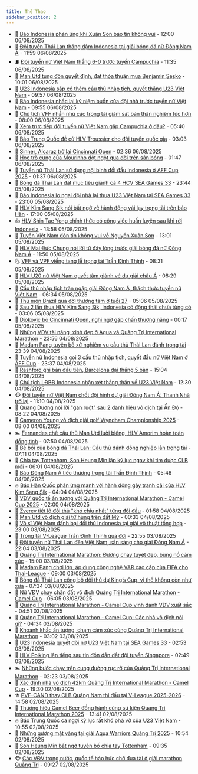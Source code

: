 ```yaml
---
title: Thể Thao
sidebar_position: 2
---
```


<!-- dantri-the-thao:START -->
- 🎡 [Báo Indonesia phản ứng khi Xuân Son báo tin không vui](https://dantri.com.vn/the-thao/bao-indonesia-phan-ung-khi-xuan-son-bao-tin-khong-vui-20250806184509195.htm) - 12:00 06/08/2025
- 💯 [Đội tuyển Thái Lan thắng đậm Indonesia tại giải bóng đá nữ Đông Nam Á](https://dantri.com.vn/the-thao/doi-tuyen-thai-lan-thang-dam-indonesia-tai-giai-bong-da-nu-dong-nam-a-20250806185301860.htm) - 11:59 06/08/2025
- ⛽️ [Đội tuyển nữ Việt Nam thắng 6-0 trước tuyển Campuchia](https://dantri.com.vn/the-thao/doi-tuyen-nu-viet-nam-thang-6-0-truoc-tuyen-campuchia-20250806183511065.htm) - 11:35 06/08/2025
- 💃 [Man Utd tung đòn quyết định, đạt thỏa thuận mua Benjamin Sesko](https://dantri.com.vn/the-thao/man-utd-tung-don-quyet-dinh-dat-thoa-thuan-mua-benjamin-sesko-20250806135743824.htm) - 10:01 06/08/2025
- 🌈 [U23 Indonesia sắp có thêm cầu thủ nhập tịch, quyết thắng U23 Việt Nam](https://dantri.com.vn/the-thao/u23-indonesia-sap-co-them-cau-thu-nhap-tich-quyet-thang-u23-viet-nam-20250806110507712.htm) - 09:57 06/08/2025
- 🦅 [Báo Indonesia nhắc lại kỷ niệm buồn của đội nhà trước tuyển nữ Việt Nam](https://dantri.com.vn/the-thao/bao-indonesia-nhac-lai-ky-niem-buon-cua-doi-nha-truoc-tuyen-nu-viet-nam-20250806145435913.htm) - 09:55 06/08/2025
- 🌝 [Chủ tịch VFF nhắn nhủ các trọng tài giám sát bản thân nghiêm túc hơn](https://dantri.com.vn/the-thao/chu-tich-vff-nhan-nhu-cac-trong-tai-giam-sat-ban-than-nghiem-tuc-hon-20250806171016100.htm) - 08:00 06/08/2025
- 🚀 [Xem trực tiếp đội tuyển nữ Việt Nam gặp Campuchia ở đâu?](https://dantri.com.vn/the-thao/xem-truc-tiep-doi-tuyen-nu-viet-nam-gap-campuchia-o-dau-20250806124013912.htm) - 05:40 06/08/2025
- 🎉 [Báo Trung Quốc đề cử HLV Troussier cho đội tuyển quốc gia](https://dantri.com.vn/the-thao/bao-trung-quoc-de-cu-hlv-troussier-cho-doi-tuyen-quoc-gia-20250806100309652.htm) - 03:03 06/08/2025
- 📝 [Sinner, Alcaraz trở lại Cincinnati Open](https://dantri.com.vn/the-thao/sinner-alcaraz-tro-lai-cincinnati-open-20250806093354084.htm) - 02:36 06/08/2025
- 🦄 [Học trò cưng của Mourinho đột ngột qua đời trên sân bóng](https://dantri.com.vn/the-thao/hoc-tro-cung-cua-mourinho-dot-ngot-qua-doi-tren-san-bong-20250806084658695.htm) - 01:47 06/08/2025
- 🎉 [Tuyển nữ Thái Lan sử dụng nội binh đối đầu Indonesia ở AFF Cup 2025](https://dantri.com.vn/the-thao/tuyen-nu-thai-lan-su-dung-noi-binh-doi-dau-indonesia-o-aff-cup-2025-20250806080215138.htm) - 01:37 06/08/2025
- 💼 [Bóng đá Thái Lan đặt mục tiêu giành cả 4 HCV SEA Games 33](https://dantri.com.vn/the-thao/bong-da-thai-lan-dat-muc-tieu-gianh-ca-4-hcv-sea-games-33-20250805231028828.htm) - 23:44 05/08/2025
- 🤡 [Báo Indonesia lo ngại đội nhà lại thua U23 Việt Nam tại SEA Games 33](https://dantri.com.vn/the-thao/bao-indonesia-lo-ngai-doi-nha-lai-thua-u23-viet-nam-tai-sea-games-33-20250805154946844.htm) - 23:00 05/08/2025
- 🦆 [HLV Kim Sang Sik nói bất ngờ về hành động vái lạy trọng tài trên báo Hàn](https://dantri.com.vn/the-thao/hlv-kim-sang-sik-noi-bat-ngo-ve-hanh-dong-vai-lay-trong-tai-tren-bao-han-20250805204044781.htm) - 17:00 05/08/2025
- 👍 [HLV Shin Tae Yong chính thức có công việc huấn luyện sau khi rời Indonesia](https://dantri.com.vn/the-thao/hlv-shin-tae-yong-chinh-thuc-co-cong-viec-huan-luyen-sau-khi-roi-indonesia-20250805205815535.htm) - 13:58 05/08/2025
- 💼 [Tuyển Việt Nam đón tin không vui về Nguyễn Xuân Son](https://dantri.com.vn/the-thao/tuyen-viet-nam-don-tin-khong-vui-ve-nguyen-xuan-son-20250805194238254.htm) - 13:01 05/08/2025
- 🦒 [HLV Mai Đức Chung nói lời từ đáy lòng trước giải bóng đá nữ Đông Nam Á](https://dantri.com.vn/the-thao/hlv-mai-duc-chung-noi-loi-tu-day-long-truoc-giai-bong-da-nu-dong-nam-a-20250805184404282.htm) - 11:50 05/08/2025
- 🌜 [VFF và VPF viếng tang lễ trọng tài Trần Đình Thịnh](https://dantri.com.vn/the-thao/vff-va-vpf-vieng-tang-le-trong-tai-tran-dinh-thinh-20250805152020802.htm) - 08:31 05/08/2025
- 🦆 [HLV U20 nữ Việt Nam quyết tâm giành vé dự giải châu Á](https://dantri.com.vn/the-thao/hlv-u20-nu-viet-nam-quyet-tam-gianh-ve-du-giai-chau-a-20250805152425861.htm) - 08:29 05/08/2025
- 💪 [Cầu thủ nhập tịch tràn ngập giải Đông Nam Á, thách thức tuyển nữ Việt Nam](https://dantri.com.vn/the-thao/cau-thu-nhap-tich-tran-ngap-giai-dong-nam-a-thach-thuc-tuyen-nu-viet-nam-20250805114641484.htm) - 06:34 05/08/2025
- 🧠 [Thủ môn Brazil qua đời thương tâm ở tuổi 27](https://dantri.com.vn/the-thao/thu-mon-brazil-qua-doi-thuong-tam-o-tuoi-27-20250805120419220.htm) - 05:06 05/08/2025
- 🦄 [Sau 2 lần thua HLV Kim Sang Sik, Indonesia có động thái chưa từng có](https://dantri.com.vn/the-thao/sau-2-lan-thua-hlv-kim-sang-sik-indonesia-co-dong-thai-chua-tung-co-20250805090601623.htm) - 03:06 05/08/2025
- 🥸 [Djokovic bỏ Cincinnati Open, nghi ngờ gặp chấn thương nặng](https://dantri.com.vn/the-thao/djokovic-bo-cincinnati-open-nghi-ngo-gap-chan-thuong-nang-20250805071519444.htm) - 00:17 05/08/2025
- 🤠 [Những VĐV tài năng, xinh đẹp ở Aqua và Quảng Trị International Marathon](https://dantri.com.vn/the-thao/nhung-vdv-tai-nang-xinh-dep-o-aqua-va-quang-tri-international-marathon-20250804144411541.htm) - 23:56 04/08/2025
- 👺 [Madam Pang tuyên bố xử nghiêm vụ cầu thủ Thái Lan đánh trọng tài](https://dantri.com.vn/the-thao/madam-pang-tuyen-bo-xu-nghiem-vu-cau-thu-thai-lan-danh-trong-tai-20250804225507004.htm) - 23:39 04/08/2025
- 📝 [Tuyển nữ Indonesia gọi 3 cầu thủ nhập tịch, quyết đấu nữ Việt Nam ở AFF Cup](https://dantri.com.vn/the-thao/tuyen-nu-indonesia-goi-3-cau-thu-nhap-tich-quyet-dau-nu-viet-nam-o-aff-cup-20250804231907845.htm) - 23:37 04/08/2025
- 🦆 [Rashford ghi bàn đầu tiên, Barcelona đại thắng 5 bàn](https://dantri.com.vn/the-thao/rashford-ghi-ban-dau-tien-barcelona-dai-thang-5-ban-20250804220357742.htm) - 15:04 04/08/2025
- 🥳 [Chủ tịch LĐBĐ Indonesia nhận xét thẳng thắn về U23 Việt Nam](https://dantri.com.vn/the-thao/chu-tich-ldbd-indonesia-nhan-xet-thang-than-ve-u23-viet-nam-20250804191430659.htm) - 12:30 04/08/2025
- 🐵 [Đội tuyển nữ Việt Nam chốt đội hình dự giải Đông Nam Á: Thanh Nhã trở lại](https://dantri.com.vn/the-thao/doi-tuyen-nu-viet-nam-chot-doi-hinh-du-giai-dong-nam-a-thanh-nha-tro-lai-20250804174434066.htm) - 11:10 04/08/2025
- 🤩 [Quang Dương nói lời &quot;gan ruột&quot; sau 2 danh hiệu vô địch tại Ấn Độ](https://dantri.com.vn/the-thao/quang-duong-noi-loi-gan-ruot-sau-2-danh-hieu-vo-dich-tai-an-do-20250804150643443.htm) - 08:22 04/08/2025
- 🤠 [Cameron Young vô địch giải golf Wyndham Championship 2025](https://dantri.com.vn/the-thao/cameron-young-vo-dich-giai-golf-wyndham-championship-2025-20250804142321188.htm) - 08:00 04/08/2025
- 🏊 [Fernandes chê cầu thủ Man Utd lười biếng, HLV Amorim hoàn toàn đồng tình](https://dantri.com.vn/the-thao/fernandes-che-cau-thu-man-utd-luoi-bieng-hlv-amorim-hoan-toan-dong-tinh-20250804144833443.htm) - 07:50 04/08/2025
- 🗽 [Bê bối của bóng đá Thái Lan: Cầu thủ đánh đồng nghiệp lẫn trọng tài](https://dantri.com.vn/the-thao/be-boi-cua-bong-da-thai-lan-cau-thu-danh-dong-nghiep-lan-trong-tai-20250804115401389.htm) - 07:11 04/08/2025
- 🚀 [Chia tay Tottenham, Son Heung Min lập kỷ lục ngay khi tìm được CLB mới](https://dantri.com.vn/the-thao/chia-tay-tottenham-son-heung-min-lap-ky-luc-ngay-khi-tim-duoc-clb-moi-20250804124407958.htm) - 06:01 04/08/2025
- 🎉 [Báo Đông Nam Á tiếc thương trọng tài Trần Đình Thịnh](https://dantri.com.vn/the-thao/bao-dong-nam-a-tiec-thuong-trong-tai-tran-dinh-thinh-20250804122611264.htm) - 05:46 04/08/2025
- 🔥 [Báo Hàn Quốc phản ứng mạnh với hành động gây tranh cãi của HLV Kim Sang Sik](https://dantri.com.vn/the-thao/bao-han-quoc-phan-ung-manh-voi-hanh-dong-gay-tranh-cai-cua-hlv-kim-sang-sik-20250804105527874.htm) - 04:04 04/08/2025
- 🎉 [VĐV quốc tế ấn tượng với Quảng Trị International Marathon - Camel Cup 2025](https://dantri.com.vn/the-thao/vdv-quoc-te-an-tuong-voi-quang-tri-international-marathon-camel-cup-2025-20250804052934800.htm) - 02:00 04/08/2025
- 🎡 [Zverev tiết lộ đối thủ &quot;khó chịu nhất&quot; từng đối đầu](https://dantri.com.vn/the-thao/zverev-tiet-lo-doi-thu-kho-chiu-nhat-tung-doi-dau-20250804085756227.htm) - 01:58 04/08/2025
- 🐻 [Man Utd vô địch giải tứ hùng trên đất Mỹ](https://dantri.com.vn/the-thao/man-utd-vo-dich-giai-tu-hung-tren-dat-my-20250804073221447.htm) - 00:33 04/08/2025
- 🌊 [Võ sĩ Việt Nam đánh bại đối thủ Indonesia tại giải võ thuật tổng hợp](https://dantri.com.vn/the-thao/vo-si-viet-nam-danh-bai-doi-thu-indonesia-tai-giai-vo-thuat-tong-hop-20250804004355367.htm) - 23:00 03/08/2025
- 💃 [Trọng tài  V-League Trần Đình Thịnh qua đời](https://dantri.com.vn/the-thao/trong-tai-v-league-tran-dinh-thinh-qua-doi-20250804064944540.htm) - 22:55 03/08/2025
- 🤔 [Đội tuyển nữ Thái Lan đến Việt Nam, sẵn sàng cho giải Đông Nam Á](https://dantri.com.vn/the-thao/doi-tuyen-nu-thai-lan-den-viet-nam-san-sang-cho-giai-dong-nam-a-20250803225600675.htm) - 22:04 03/08/2025
- 🤭 [Quảng Trị International Marathon: Đường chạy tuyệt đẹp, bùng nổ cảm xúc](https://dantri.com.vn/the-thao/quang-tri-international-marathon-duong-chay-tuyet-dep-bung-no-cam-xuc-20250803214847650.htm) - 15:00 03/08/2025
- 👹 [Madam Pang chơi lớn, áp dụng công nghệ VAR cao cấp của FIFA cho Thai-League](https://dantri.com.vn/the-thao/madam-pang-choi-lon-ap-dung-cong-nghe-var-cao-cap-cua-fifa-cho-thai-league-20250803112401924.htm) - 09:00 03/08/2025
- 🗽 [Bóng đá Thái Lan công bố đối thủ dự King’s Cup, vị thế không còn như xưa](https://dantri.com.vn/the-thao/bong-da-thai-lan-cong-bo-doi-thu-du-kings-cup-vi-the-khong-con-nhu-xua-20250803114549532.htm) - 07:34 03/08/2025
- 🥳 [Nữ VĐV chạy chân đất vô địch Quảng Trị International Marathon - Camel Cup](https://dantri.com.vn/the-thao/nu-vdv-chay-chan-dat-vo-dich-quang-tri-international-marathon-camel-cup-20250803113256554.htm) - 06:05 03/08/2025
- 💃 [Quảng Trị International Marathon - Camel Cup vinh danh VĐV xuất sắc](https://dantri.com.vn/the-thao/quang-tri-international-marathon-camel-cup-vinh-danh-vdv-xuat-sac-20250803114920754.htm) - 04:51 03/08/2025
- 🧰 [Quảng Trị International Marathon - Camel Cup: Các nhà vô địch nói gì?](https://dantri.com.vn/the-thao/quang-tri-international-marathon-camel-cup-cac-nha-vo-dich-noi-gi-20250803113240500.htm) - 04:34 03/08/2025
- 💪 [Khoảnh khắc ấn tượng, chạm cảm xúc cùng Quảng Trị International Marathon](https://dantri.com.vn/the-thao/khoanh-khac-an-tuong-cham-cam-xuc-cung-quang-tri-international-marathon-20250803094304678.htm) - 03:02 03/08/2025
- 🚀 [U23 Indonesia quyết đòi nợ U23 Việt Nam tại SEA Games 33](https://dantri.com.vn/the-thao/u23-indonesia-quyet-doi-no-u23-viet-nam-tai-sea-games-33-20250803094850994.htm) - 02:53 03/08/2025
- 🤠 [HLV Polking lên tiếng sau tin đồn dẫn dắt đội tuyển Singapore](https://dantri.com.vn/the-thao/hlv-polking-len-tieng-sau-tin-don-dan-dat-doi-tuyen-singapore-20250803094852011.htm) - 02:49 03/08/2025
- 🏊 [Những bước chạy trên cung đường rực rỡ của Quảng Trị International Marathon](https://dantri.com.vn/the-thao/nhung-buoc-chay-tren-cung-duong-ruc-ro-cua-quang-tri-international-marathon-20250803085623096.htm) - 02:23 03/08/2025
- 🦄 [Xác định nhà vô địch 42km Quảng Trị International Marathon - Camel Cup](https://dantri.com.vn/the-thao/xac-dinh-nha-vo-dich-42km-quang-tri-international-marathon-camel-cup-20250802215052195.htm) - 19:30 02/08/2025
- ⚗️ [PVF-CAND thay CLB Quảng Nam thi đấu tại V-League 2025-2026](https://dantri.com.vn/the-thao/pvf-cand-thay-clb-quang-nam-thi-dau-tai-v-league-2025-2026-20250802195223578.htm) - 14:58 02/08/2025
- 🥷 [Thương hiệu Camel Beer đồng hành cùng sự kiện Quang Tri International Marathon 2025](https://dantri.com.vn/the-thao/thuong-hieu-camel-beer-dong-hanh-cung-su-kien-quang-tri-international-marathon-2025-20250802204130917.htm) - 13:41 02/08/2025
- 🔥 [Báo Trung Quốc ca ngợi kỷ lục rất khó phá vỡ của U23 Việt Nam](https://dantri.com.vn/the-thao/bao-trung-quoc-ca-ngoi-ky-luc-rat-kho-pha-vo-cua-u23-viet-nam-20250802141253550.htm) - 10:55 02/08/2025
- 🦅 [Những gương mặt vàng tại giải Aqua Warriors Quảng Trị 2025](https://dantri.com.vn/the-thao/nhung-guong-mat-vang-tai-giai-aqua-warriors-quang-tri-2025-20250802172031149.htm) - 10:54 02/08/2025
- 🌝 [Son Heung Min bất ngờ tuyên bố chia tay Tottenham](https://dantri.com.vn/the-thao/son-heung-min-bat-ngo-tuyen-bo-chia-tay-tottenham-20250802143515141.htm) - 09:35 02/08/2025
- 🐵 [Các VĐV trong nước, quốc tế háo hức chờ đua tài ở giải marathon Quảng Trị](https://dantri.com.vn/the-thao/cac-vdv-trong-nuoc-quoc-te-hao-huc-cho-dua-tai-o-giai-marathon-quang-tri-20250802155759214.htm) - 09:27 02/08/2025<!-- dantri-the-thao:END -->

